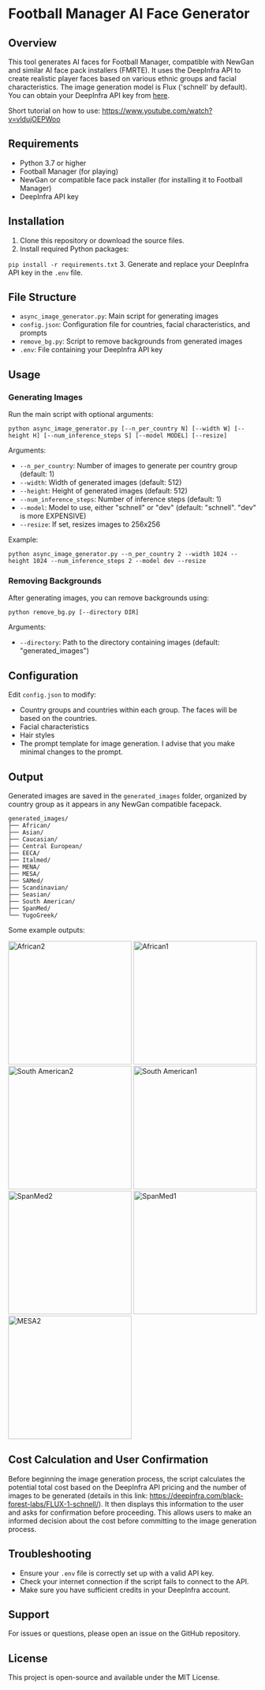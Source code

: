 # Football Manager AI Face Generator

## Overview

This tool generates AI faces for Football Manager, compatible with NewGan and similar AI face pack installers (FMRTE). It uses the DeepInfra API to create realistic player faces based on various ethnic groups and facial characteristics. The image generation model is Flux ('schnell' by default). You can obtain your DeepInfra API key from [here](https://deepinfra.com/).

Short tutorial on how to use: https://www.youtube.com/watch?v=vldujOEPWoo

## Requirements

- Python 3.7 or higher
- Football Manager (for playing)
- NewGan or compatible face pack installer (for installing it to Football Manager)
- DeepInfra API key

## Installation

1. Clone this repository or download the source files.
2. Install required Python packages:

`pip install -r requirements.txt`
3. Generate and replace your DeepInfra API key in the `.env` file.


## File Structure

- `async_image_generator.py`: Main script for generating images
- `config.json`: Configuration file for countries, facial characteristics, and prompts
- `remove_bg.py`: Script to remove backgrounds from generated images
- `.env`: File containing your DeepInfra API key

## Usage

### Generating Images

Run the main script with optional arguments:

`python async_image_generator.py [--n_per_country N] [--width W] [--height H] [--num_inference_steps S] [--model MODEL] [--resize]`

Arguments:
- `--n_per_country`: Number of images to generate per country group (default: 1)
- `--width`: Width of generated images (default: 512)
- `--height`: Height of generated images (default: 512)
- `--num_inference_steps`: Number of inference steps (default: 1)
- `--model`: Model to use, either "schnell" or "dev" (default: "schnell". "dev" is more EXPENSIVE)
- `--resize`: If set, resizes images to 256x256

Example:

`python async_image_generator.py --n_per_country 2 --width 1024 --height 1024 --num_inference_steps 2 --model dev --resize`

### Removing Backgrounds

After generating images, you can remove backgrounds using:

`python remove_bg.py [--directory DIR]`

Arguments:
- `--directory`: Path to the directory containing images (default: "generated_images")

## Configuration

Edit `config.json` to modify:
- Country groups and countries within each group. The faces will be based on the countries.
- Facial characteristics
- Hair styles
- The prompt template for image generation. I advise that you make minimal changes to the prompt.

## Output

Generated images are saved in the `generated_images` folder, organized by country group as it appears in any NewGan compatible facepack.

```
generated_images/
├── African/
├── Asian/
├── Caucasian/
├── Central European/
├── EECA/
├── Italmed/
├── MENA/
├── MESA/
├── SAMed/
├── Scandinavian/
├── Seasian/
├── South American/
├── SpanMed/
└── YugoGreek/
```

Some example outputs:

<img src="https://github.com/user-attachments/assets/e4d722db-f6eb-4de5-94e7-38eeacd4ed6e" alt="African2" width="250" height="250">
<img src="https://github.com/user-attachments/assets/179a8f3d-6ea4-4385-80e0-02a128dfff59" alt="African1" width="250" height="250">
<img src="https://github.com/user-attachments/assets/5c1005ff-fb63-4141-9827-756ce7f7146b" alt="South American2" width="250" height="250">
<img src="https://github.com/user-attachments/assets/5b4d3ad8-188c-490f-ba66-db87cf504b91" alt="South American1" width="250" height="250">
<img src="https://github.com/user-attachments/assets/e9cda4c3-0af6-4ff5-a5e0-dcab3209eee8" alt="SpanMed2" width="250" height="250">
<img src="https://github.com/user-attachments/assets/4f15bc80-891a-409b-bf5b-d33971b09bb7" alt="SpanMed1" width="250" height="250">
<img src="https://github.com/user-attachments/assets/9cb0d33a-351a-4643-8736-b79ff26b560d" alt="MESA2" width="250" height="250">



## Cost Calculation and User Confirmation

Before beginning the image generation process, the script calculates the potential total cost based on the DeepInfra API pricing and the number of images to be generated (details in this link: https://deepinfra.com/black-forest-labs/FLUX-1-schnell/). It then displays this information to the user and asks for confirmation before proceeding. This allows users to make an informed decision about the cost before committing to the image generation process.


## Troubleshooting

- Ensure your `.env` file is correctly set up with a valid API key.
- Check your internet connection if the script fails to connect to the API.
- Make sure you have sufficient credits in your DeepInfra account.

## Support

For issues or questions, please open an issue on the GitHub repository.

## License

This project is open-source and available under the MIT License.
